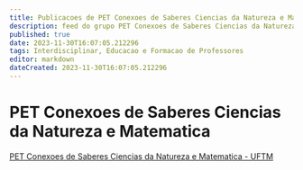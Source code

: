 ```yaml
---
title: Publicacoes de PET Conexoes de Saberes Ciencias da Natureza e Matematica - UFTM
description: feed do grupo PET Conexoes de Saberes Ciencias da Natureza e Matematica - UFTM
published: true
date: 2023-11-30T16:07:05.212296
tags: Interdisciplinar, Educacao e Formacao de Professores
editor: markdown
dateCreated: 2023-11-30T16:07:05.212296
---
```


# PET Conexoes de Saberes Ciencias da Natureza e Matematica
[PET Conexoes de Saberes Ciencias da Natureza e Matematica - UFTM](/grupo/268PETConexoesdeSaberesCienciasdaNaturezaeMatematicaUFTM.md)